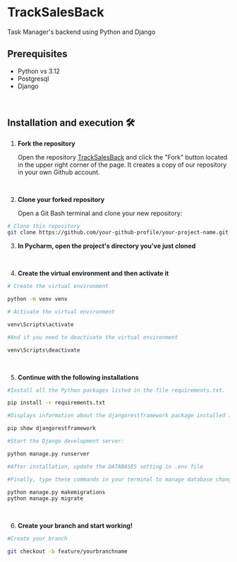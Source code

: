 # TrackSalesBack
Task Manager's backend using Python and Django

## Prerequisites
- Python vs 3.12
- Postgresql
- Django

<br>

## Installation and execution  🛠️

1. **Fork the repository**

   Open the repository [TrackSalesBack]( ) and click the "Fork" button located in the upper right corner of the page. It creates a copy of our repository in your own Github account.
<br>

2. **Clone your forked repository**

   Open a Git Bash terminal and clone your new repository:

```bash
# Clone this repository 
git clone https://github.com/your-github-profile/your-project-name.git

```

3. **In Pycharm, open the project's directory you've just cloned**
<br> 

4. **Create the virtual environment and then activate it**

```bash
# Create the virtual environment

python -m venv venv

# Activate the virtual environment

venv\Scripts\activate

#And if you need to deactivate the virtual environment

venv\Scripts\deactivate

```
<br>

5. **Continue with the following installations**
```bash
#Install all the Python packages listed in the file requirements.txt.

pip install -r requirements.txt

#Displays information about the djangorestframework package installed in your environment

pip show djangorestframework

#Start the Django development server:

python manage.py runserver

#After installation, update the DATABASES setting in .env file

#Finally, type these commands in your terminal to manage database changes in your Django project:

python manage.py makemigrations
python manage.py migrate

```
<br>

6. **Create your branch and start working!**

```bash
#Create your branch

git checkout -b feature/yourbranchname
```
<br>

